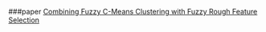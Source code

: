 ###paper
[Combining Fuzzy C-Means Clustering with Fuzzy Rough Feature Selection](https://doi.org/10.3390/app9040679)